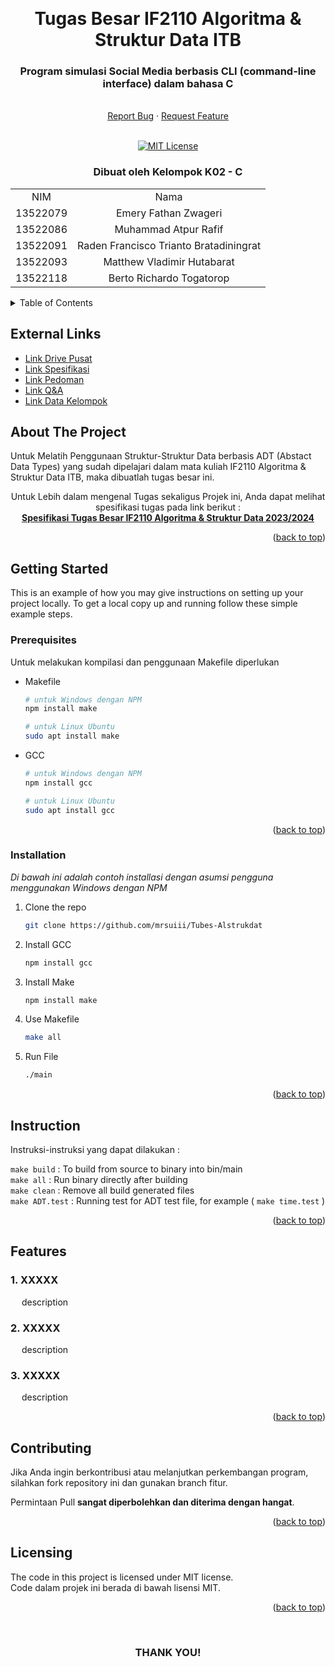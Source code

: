 <!-- Back to Top Link-->
<a name="readme-top"></a>


<br />
<div align="center">
  <h1 align="center">Tugas Besar IF2110 Algoritma & Struktur Data ITB</h1>

  <p align="center">
    <h3> Program simulasi Social Media berbasis CLI (command-line interface) dalam bahasa C </h3>
    <br />
    <a href="https://github.com/mrsuiii/Tubes-Alstrukdat/issues">Report Bug</a>
    ·
    <a href="https://github.com/mrsuiii/Tubes-Alstrukdat/issues">Request Feature</a>
<br>
<br>

[![MIT License][license-shield]][license-url]

  </p>
</div>

<!-- CONTRIBUTOR -->
<div align="center" id="contributor">
  <strong>
    <h3>Dibuat oleh Kelompok K02 - C</h3>
    <table align="center">
      <tr>
        <td style="text-align: center;">NIM</td>
        <td style="text-align: center;">Nama</td>
      </tr>
      <tr>
        <td style="text-align: center;">13522079</td>
        <td style="text-align: center;">Emery Fathan Zwageri</td>
      </tr>
      <tr>
        <td style="text-align: center;">13522086</td>
        <td style="text-align: center;">Muhammad Atpur Rafif</td>
      </tr>
      <tr>
        <td style="text-align: center;">13522091</td>
        <td style="text-align: center;">Raden Francisco Trianto Bratadiningrat</td>
      </tr>
      <tr>
        <td style="text-align: center;">13522093</td>
        <td style="text-align: center;">Matthew Vladimir Hutabarat</td>
      </tr>
      <tr>
        <td style="text-align: center;">13522118</td>
        <td style="text-align: center;">Berto Richardo Togatorop</td>
      </tr>
    </table>
  </strong>
</div>



<!-- TABLE OF CONTENTS -->
<details>
  <summary>Table of Contents</summary>
  <ol>
    <li>
      <a href="#about-the-project">About The Project</a>
    </li>
    <li>
      <a href="#getting-started">Getting Started</a>
      <ul>
        <li><a href="#prerequisites">Prerequisites</a></li>
        <li><a href="#installation">Installation</a></li>
        <li><a href="#instruction">Instruction</a></li>
        <li><a href="#features">Features</a></li>
      </ul>
    </li>
    <li><a href="#contributing">Contributing</a></li>
    <li><a href="#license">License</a></li>
  </ol>
</details>

## External Links

- [Link Drive Pusat](https://drive.google.com/drive/folders/1D6GTJ9Fq_8P79lhSrxI7DJDdBFtoojR0)
- [Link Spesifikasi](https://docs.google.com/document/d/1yy0SLsXEE0e-ZBxMSrd0Gz9AOSWqJw1trtTqDjeyfsk/edit)
- [Link Pedoman](https://docs.google.com/document/d/1vnoqQK18ECL8PEAkYbjM-9g1MRGTI7hOLv6GKHlGnuc/edit)
- [Link Q&A](https://docs.google.com/spreadsheets/d/1S8pEorkaomHjgonWgp44o_AvLxFdENWVEXE3NrO2P_o/edit#gid=1259903967)
- [Link Data Kelompok](https://docs.google.com/spreadsheets/d/1Q_TMzWjDSr5ZXc-hv2KoGYySJbb_LyA7Z5_KCdIE6ko/edit#gid=1406958191)


<!-- ABOUT THE PROJECT -->
## About The Project

Untuk Melatih Penggunaan Struktur-Struktur Data berbasis ADT (Abstact Data Types) yang sudah dipelajari dalam mata kuliah IF2110 Algoritma & Struktur Data ITB, maka dibuatlah tugas besar ini.  

<p align="center">
Untuk Lebih dalam mengenal Tugas sekaligus Projek ini, Anda dapat melihat spesifikasi tugas pada link berikut :
<br>
<a href="https://docs.google.com/document/d/1yy0SLsXEE0e-ZBxMSrd0Gz9AOSWqJw1trtTqDjeyfsk/edit"> <Strong>Spesifikasi Tugas Besar IF2110 Algoritma & Struktur Data 2023/2024</Strong>
</a>
</p>

<p align="right">(<a href="#readme-top">back to top</a>)</p>


<!-- GETTING STARTED -->
## Getting Started

This is an example of how you may give instructions on setting up your project locally.
To get a local copy up and running follow these simple example steps.

### Prerequisites

Untuk melakukan kompilasi dan penggunaan Makefile diperlukan 

* Makefile 
  ```sh
  # untuk Windows dengan NPM
  npm install make

  # untuk Linux Ubuntu
  sudo apt install make
  ```
* GCC
  ```sh
  # untuk Windows dengan NPM
  npm install gcc

  # untuk Linux Ubuntu
  sudo apt install gcc
  ```

<p align="right">(<a href="#readme-top">back to top</a>)</p>

### Installation

_Di bawah ini adalah contoh installasi dengan asumsi pengguna menggunakan Windows dengan NPM_

1. Clone the repo
   ```sh
   git clone https://github.com/mrsuiii/Tubes-Alstrukdat
   ```
2. Install GCC
   ```sh
   npm install gcc
   ```
3. Install Make
   ```sh
   npm install make
   ```
4. Use Makefile
   ```sh
   make all
   ```
5. Run File
   ```sh
   ./main
   ```

<p align="right">(<a href="#readme-top">back to top</a>)</p>

<!-- INSTURCTION -->
## Instruction
Instruksi-instruksi yang dapat dilakukan :

`make build` : To build from source to binary into bin/main  
`make all` : Run binary directly after building   
`make clean` : Remove all build generated files  
`make ADT.test` : Running test for ADT test file, for example ( `make time.test` )  

<p align="right">(<a href="#readme-top">back to top</a>)</p>

<!-- FEATURES -->
## Features

### 1. XXXXX

&ensp;&ensp;
description

### 2. XXXXX

&ensp;&ensp;
description

### 3. XXXXX

&ensp;&ensp;
description

<p align="right">(<a href="#readme-top">back to top</a>)</p>


<!-- CONTRIBUTING -->
## Contributing

Jika Anda ingin berkontribusi atau melanjutkan perkembangan program, silahkan fork repository ini dan gunakan branch fitur.  

Permintaan Pull __sangat diperbolehkan dan diterima dengan hangat__.

<p align="right">(<a href="#readme-top">back to top</a>)</p>



<!-- LICENSE -->
## Licensing

The code in this project is licensed under MIT license.  
Code dalam projek ini berada di bawah lisensi MIT.



<p align="right">(<a href="#readme-top">back to top</a>)</p>

<br>
<h3 align="center"> THANK YOU! </h3>

<!-- MARKDOWN LINKS & IMAGES -->
<!-- https://www.markdownguide.org/basic-syntax/#reference-style-links -->
[issues-url]: https://github.com/othneildrew/Best-README-Template/issues
[license-shield]: https://img.shields.io/github/license/othneildrew/Best-README-Template.svg?style=for-the-badge
[license-url]: https://github.com/othneildrew/Best-README-Template/blob/master/LICENSE.txt
